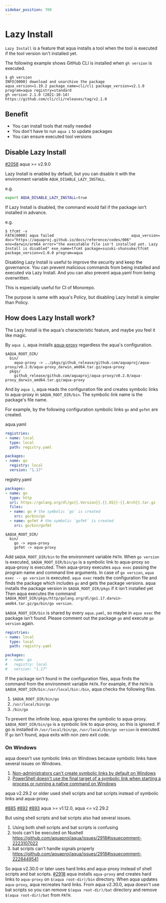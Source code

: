 ```yaml
---
sidebar_position: 700
---
```


# Lazy Install

`Lazy Install` is a feature that aqua installs a tool when the tool is executed if the tool version isn't installed yet.

The following example shows GitHub CLI is installed when `gh version` is executed.

```console
$ gh version
INFO[0000] download and unarchive the package            aqua_version=1.19.2 package_name=cli/cli package_version=v2.1.0 program=aqua registry=standard
gh version 2.1.0 (2021-10-14)
https://github.com/cli/cli/releases/tag/v2.1.0
```

## Benefit

- You can install tools that really needed
- You don't have to run `aqua i` to update packages
- You can ensure executed tool versions

## Disable Lazy Install

[#2058](https://github.com/orgs/aquaproj/discussions/2058) aqua >= v2.9.0

Lazy Install is enabled by default, but you can disable it with the environment variable `AQUA_DISABLE_LAZY_INSTALL`.

e.g.

```sh
export AQUA_DISABLE_LAZY_INSTALL=true
```

If Lazy Install is disabled, the command would fail if the package isn't installed in advance.

e.g.

```console
$ tfcmt -v
FATA[0000] aqua failed                                   aqua_version= doc="https://aquaproj.github.io/docs/reference/codes/006" env=darwin/arm64 error="the executable file isn't installed yet. Lazy Install is disabled" exe_name=tfcmt package=suzuki-shunsuke/tfcmt package_version=v1.0.0 program=aqua
```

Disabling Lazy Install is useful to improve the security and keep the governance. You can prevent malicious commands from being installed and executed via Lazy Install. And you can also prevent aqua.yaml from being overwritten.

This is especially useful for CI of Monorepo.

The purpose is same with aqua's Policy, but disabling Lazy Install is simpler than Policy.

## How does Lazy Install work?

The Lazy Install is the aqua's characteristic feature, and maybe you feel it like magic.

By `aqua i`, aqua installs [aqua-proxy](https://github.com/aquaproj/aqua-proxy) regardless the aqua's configuration.

```
$AQUA_ROOT_DIR/
  bin/
    aqua-proxy -> ../pkgs/github_release/github.com/aquaproj/aqua-proxy/v0.2.0/aqua-proxy_darwin_amd64.tar.gz/aqua-proxy
  pkgs/
    github_release/github.com/aquaproj/aqua-proxy/v0.2.0/aqua-proxy_darwin_amd64.tar.gz/aqua-proxy
```

And by `aqua i`, aqua reads the configuration file and creates symbolic links to aqua-proxy in `$AQUA_ROOT_DIR/bin`.
The symbolic link name is the package's file name.

For example, by the following configuration symbolic links `go` and `gofmt` are created.

aqua.yaml

```yaml
registries:
- name: local
  type: local
  path: registry.yaml

packages:
- name: go
  registry: local
  version: "1.17"
```

registry.yaml

```yaml
packages:
- name: go
  type: http
  url: https://golang.org/dl/go{{.Version}}.{{.OS}}-{{.Arch}}.tar.gz
  files:
  - name: go # the symbolic `go` is created
    src: go/bin/go
  - name: gofmt # the symbolic `gofmt` is created
    src: go/bin/gofmt
```

```
$AQUA_ROOT_DIR/
  bin/
    go -> aqua-proxy
    gofmt -> aqua-proxy
```

Add `$AQUA_ROOT_DIR/bin` to the environment variable `PATH`.
When `go version` is executed, `$AQUA_ROOT_DIR/bin/go` is a symbolic link to aqua-proxy so aqua-proxy is executed.
Then aqua-proxy executes `aqua exec` passing the program name and command line arguments.
In case of `go version`, `aqua exec -- go version` is executed.
`aqua exec` reads the configuration file and finds the package which includes `go` and gets the package versions.
aqua installs the package version in `$AQUA_ROOT_DIR/pkgs` if it isn't installed yet
Then aqua executes the command `$AQUA_ROOT_DIR/pkgs/http/golang.org/dl/go1.17.darwin-amd64.tar.gz/go/bin/go version`.

`$AQUA_ROOT_DIR/bin` is shared by every `aqua.yaml`, so maybe in `aqua exec` the package isn't found.
Please comment out the package `go` and execute `go version` again.

```yaml
registries:
- name: local
  type: local
  path: registry.yaml

packages:
# - name: go
#   registry: local
#   version: "1.17"
```

If the package isn't found in the configuration files,
aqua finds the command from the environment variable `PATH`.
For example, if the `PATH` is `$AQUA_ROOT_DIR/bin:/usr/local/bin:/bin`, aqua checks the following files.

1. `$AQUA_ROOT_DIR/bin/go`
1. `/usr/local/bin/go`
1. `/bin/go`

To prevent the infinite loop, aqua ignores the symbolic to aqua-proxy.
`$AQUA_ROOT_DIR/bin/go` is a symbolic link to aqua-proxy, so this is ignored.
If go is installed in `/usr/local/bin/go`, `/usr/local/bin/go version` is executed.
If `go` isn't found, aqua exits with non zero exit code.

### On Windows

aqua doesn't use symbolic links on Windows because symbolic links have several issues on Windows.

1. [Non-administrators can't create symbolic links by default on Windows](https://github.com/git-for-windows/git/wiki/Symbolic-Links)
2. [PowerShell doesn't use the final target of a symbolic link when starting a process or running a native command on Windows](https://github.com/PowerShell/PowerShell/issues/16171)

aqua v2.29.2 or older used shell scripts and bat scripts instead of symbolic links and aqua-proxy.

[#885](https://github.com/aquaproj/aqua/issues/885) [#892](https://github.com/aquaproj/aqua/pull/892) [#893](https://github.com/aquaproj/aqua/issues/893) aqua >= v1.12.0, aqua <= v2.29.2

But using shell scripts and bat scripts also had several issues.

1. Using both shell scripts and bat scripts is confusing
1. tools can't be executed on Nushell https://github.com/aquaproj/aqua/issues/2918#issuecomment-2223107022
1. bat scripts can't handle signals properly https://github.com/aquaproj/aqua/issues/2918#issuecomment-2228449541

So aqua v2.30.0 or later uses hard links and aqua-proxy instead of shell scripts and bat scripts. [#2918](https://github.com/aquaproj/aqua/issues/2918)
aqua installs `aqua-proxy` and creates hard links to `aqua-proxy` on `$(aqua root-dir)/bin` directory.
When aqua updates `aqua-proxy`, aqua recreates hard links.
From aqua v2.30.0, aqua doesn't use bat scripts so you can remove `$(aqua root-dir)/bat` directory and remove `$(aqua root-dir)/bat` from `PATH`.
